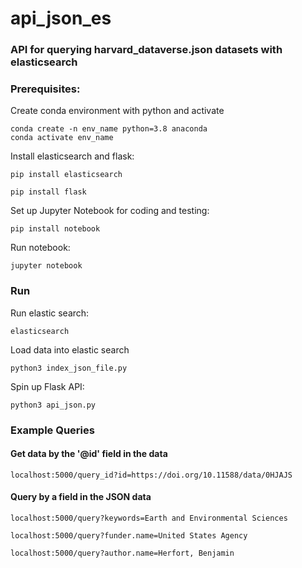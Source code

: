 # api_json_es

### API for querying harvard_dataverse.json datasets with elasticsearch

### Prerequisites:

Create conda environment with python and activate
```
conda create -n env_name python=3.8 anaconda
conda activate env_name
```

Install elasticsearch and flask:

```
pip install elasticsearch
```
```
pip install flask
```
Set up Jupyter Notebook for coding and testing:
```
pip install notebook
```

Run notebook:
```
jupyter notebook
```
### Run

Run elastic search:
```
elasticsearch
```

Load data into elastic search
```
python3 index_json_file.py
```

Spin up Flask API:
```
python3 api_json.py
```

### Example Queries

#### Get data by the '@id' field in the data
```
localhost:5000/query_id?id=https://doi.org/10.11588/data/0HJAJS
```

#### Query by a field in the JSON data
```
localhost:5000/query?keywords=Earth and Environmental Sciences
```
```
localhost:5000/query?funder.name=United States Agency
```
```
localhost:5000/query?author.name=Herfort, Benjamin
```
